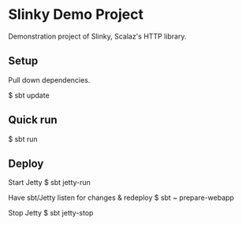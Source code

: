 # Slinky Demo Project

Demonstration project of Slinky, Scalaz's HTTP library.

## Setup

Pull down dependencies.

$ sbt update

## Quick run

$ sbt run

## Deploy

Start Jetty
$ sbt jetty-run

Have sbt/Jetty listen for changes & redeploy
$ sbt ~ prepare-webapp

Stop Jetty
$ sbt jetty-stop
